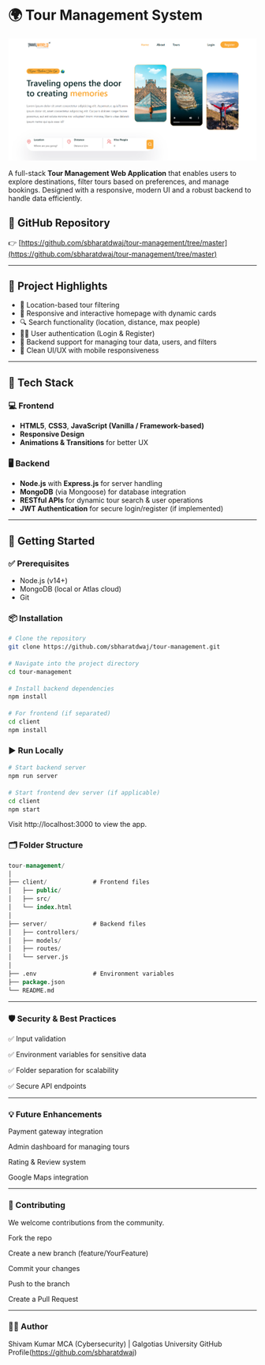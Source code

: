 # 🌍 Tour Management System

![Tour Management UI](https://github.com/sbharatdwaj/tour-management/blob/ad3ee379fd3f1d356b1925a85cca52d6fbf040bb/Screenshot%202025-06-22%20232042.png)

A full-stack **Tour Management Web Application** that enables users to explore destinations, filter tours based on preferences, and manage bookings. Designed with a responsive, modern UI and a robust backend to handle data efficiently.

## 🔗 GitHub Repository

👉 [https://github.com/sbharatdwaj/tour-management/tree/master](https://github.com/sbharatdwaj/tour-management/tree/master)

---

## 📌 Project Highlights

- 📍 Location-based tour filtering
- 🧭 Responsive and interactive homepage with dynamic cards
- 🔍 Search functionality (location, distance, max people)
- 🧑‍💻 User authentication (Login & Register)
- 💼 Backend support for managing tour data, users, and filters
- 🎯 Clean UI/UX with mobile responsiveness

---

## 🧱 Tech Stack

### 💻 Frontend
- **HTML5**, **CSS3**, **JavaScript (Vanilla / Framework-based)**
- **Responsive Design**
- **Animations & Transitions** for better UX

### 🖥️ Backend
- **Node.js** with **Express.js** for server handling
- **MongoDB** (via Mongoose) for database integration
- **RESTful APIs** for dynamic tour search & user operations
- **JWT Authentication** for secure login/register (if implemented)

---

## 🚀 Getting Started

### ✅ Prerequisites

- Node.js (v14+)
- MongoDB (local or Atlas cloud)
- Git

### 📦 Installation

```bash
# Clone the repository
git clone https://github.com/sbharatdwaj/tour-management.git

# Navigate into the project directory
cd tour-management

# Install backend dependencies
npm install

# For frontend (if separated)
cd client
npm install
```

### ▶️ Run Locally

```bash
# Start backend server
npm run server

# Start frontend dev server (if applicable)
cd client
npm start
```
Visit http://localhost:3000 to view the app.

### 🗂️ Folder Structure

```sql
tour-management/
│
├── client/             # Frontend files
│   ├── public/
│   ├── src/
│   └── index.html
│
├── server/             # Backend files
│   ├── controllers/
│   ├── models/
│   ├── routes/
│   └── server.js
│
├── .env                # Environment variables
├── package.json
└── README.md
```

---

### 🛡️ Security & Best Practices

✅ Input validation

✅ Environment variables for sensitive data

✅ Folder separation for scalability

✅ Secure API endpoints

---

### 💡 Future Enhancements

Payment gateway integration

Admin dashboard for managing tours

Rating & Review system

Google Maps integration

---

### 🤝 Contributing

We welcome contributions from the community.

Fork the repo

Create a new branch (feature/YourFeature)

Commit your changes

Push to the branch

Create a Pull Request

---

### 🧑‍💻 Author

Shivam Kumar
MCA (Cybersecurity) | Galgotias University
GitHub Profile(https://github.com/sbharatdwaj)

